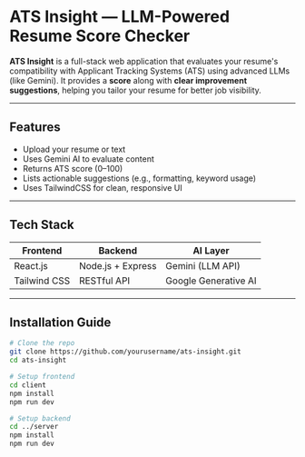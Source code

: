 # ATS Insight — LLM-Powered Resume Score Checker

**ATS Insight** is a full-stack web application that evaluates your resume's compatibility with Applicant Tracking Systems (ATS) using advanced LLMs (like Gemini). It provides a **score** along with **clear improvement suggestions**, helping you tailor your resume for better job visibility.

---

## Features

- Upload your resume or text
- Uses Gemini AI to evaluate content
- Returns ATS score (0–100)
- Lists actionable suggestions (e.g., formatting, keyword usage)
- Uses TailwindCSS for clean, responsive UI

---

## Tech Stack

| Frontend     | Backend         | AI Layer         |
|--------------|------------------|------------------|
| React.js     | Node.js + Express | Gemini (LLM API) |
| Tailwind CSS | RESTful API       | Google Generative AI |

---

## Installation Guide

```bash
# Clone the repo
git clone https://github.com/yourusername/ats-insight.git
cd ats-insight

# Setup frontend
cd client
npm install
npm run dev

# Setup backend
cd ../server
npm install
npm run dev
